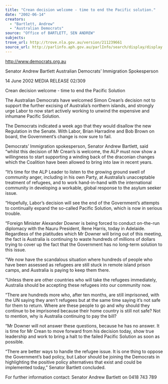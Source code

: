 ```yaml
---
title: "Crean decision welcome - time to end the Pacific solution."
date: "2002-06-14"
creators:
  - "Bartlett, Andrew"
  - "Australian Democrats"
source: "Office of BARTLETT, SEN ANDREW"
subjects:
trove_url: http://trove.nla.gov.au/version/211239661
source_url: http://parlinfo.aph.gov.au/parlInfo/search/display/display.w3p;query=Id%3A%22media/pressrel/QBS66%22
---
```


 http://www.democrats.org.au

 Senator Andrew Bartlett Australian Democrats’ Immigration Spokesperson

 14 June 2002  MEDIA RELEASE                          02/309

 Crean decision welcome - time to end the Pacific Solution

 The Australian Democrats have welcomed Simon Crean’s decision not to support the further excising of Australia’s northern islands, and strongly urge Labor to now start actively working to unwind the expensive and inhumane Pacific Solution.

 The Democrats indicated a week ago that they would disallow the new Regulation in the Senate.  With Labor, Brian Harradine and Bob Brown on board, the Government’s change is now sure to fail.

 Democrats’ Immigration spokesperson, Senator Andrew Bartlett, said “whilst this decision of Mr Crean’s is welcome, the ALP must now show a willingness to start supporting a winding back of the draconian changes which the Coalition have been allowed to bring into law in recent years.

 “It’s time for the ALP Leader to listen to the growing ground swell of community anger, including in his own Party, at Australia’s unacceptable treatment of refugees, and to work hand-in-hand with the international community in developing a workable, global response to the asylum seeker issue.

 “Hopefully, Labor’s decision will see the end of the Government’s attempts to continually expand the so-called Pacific Solution, which is now in serious trouble.

 “Foreign Minister Alexander Downer is being forced to conduct on-the-run diplomacy with the Nauru President, Rene Harris, today in Adelaide.  Regardless of the platitudes which Mr Downer will bring out of this meeting, the fact is Australia is continuing to waste hundreds of millions of dollars trying to cover up the fact that the Government has no long-term solution to this issue.

 “We now have the scandalous situation where hundreds of people who have been assessed as refugees are still stuck in remote island prison camps, and Australia is paying to keep them there.

 “Unless there are other countries who will take the refugees immediately, Australia should be accepting these refugees into our community now.

 “There are hundreds more who, after ten months, are still imprisoned, with the UN saying they aren’t refugees but at the same time saying it’s not safe for them to return.  Where are these people to go and why should they continue to be imprisoned because their home country is still not safe?  Not to mention, why is Australia continuing to pay the bill?

 “Mr Downer will not answer these questions, because he has no answer.  It is time for Mr Crean to move forward from his decision today, show true leadership and work to bring a halt to the failed Pacific Solution as soon as possible.

 “There are better ways to handle the refugee issue.  It is one thing to oppose the Government’s bad policy, but Labor should be joining the Democrats in highlighting the positive policy alternatives that exist and could be implemented today,” Senator Bartlett concluded.

 For further information contact: Senator Andrew Bartlett on 0418 743 789

